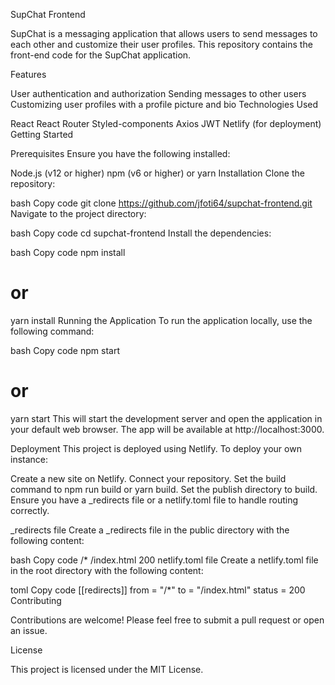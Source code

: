 SupChat Frontend

SupChat is a messaging application that allows users to send messages to each other and customize their user profiles. This repository contains the front-end code for the SupChat application.

Features

User authentication and authorization
Sending messages to other users
Customizing user profiles with a profile picture and bio
Technologies Used

React
React Router
Styled-components
Axios
JWT
Netlify (for deployment)
Getting Started

Prerequisites
Ensure you have the following installed:

Node.js (v12 or higher)
npm (v6 or higher) or yarn
Installation
Clone the repository:

bash
Copy code
git clone https://github.com/jfoti64/supchat-frontend.git
Navigate to the project directory:

bash
Copy code
cd supchat-frontend
Install the dependencies:

bash
Copy code
npm install

# or

yarn install
Running the Application
To run the application locally, use the following command:

bash
Copy code
npm start

# or

yarn start
This will start the development server and open the application in your default web browser. The app will be available at http://localhost:3000.

Deployment
This project is deployed using Netlify. To deploy your own instance:

Create a new site on Netlify.
Connect your repository.
Set the build command to npm run build or yarn build.
Set the publish directory to build.
Ensure you have a \_redirects file or a netlify.toml file to handle routing correctly.

\_redirects file
Create a \_redirects file in the public directory with the following content:

bash
Copy code
/\* /index.html 200
netlify.toml file
Create a netlify.toml file in the root directory with the following content:

toml
Copy code
[[redirects]]
from = "/\*"
to = "/index.html"
status = 200
Contributing

Contributions are welcome! Please feel free to submit a pull request or open an issue.

License

This project is licensed under the MIT License.
